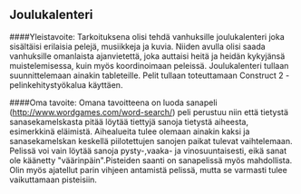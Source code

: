## Joulukalenteri

####Yleistavoite: 
Tarkoituksena olisi tehdä vanhuksille joulukalenteri joka sisältäisi erilaisia pelejä, musiikkeja ja kuvia. Niiden avulla olisi saada vanhuksille omanlaista ajanvietettä, joka auttaisi heitä ja heidän kykyjänsä muistelemisessa, kuin myös koordinoimaan peleissä. Joulukalenteri tullaan suunnittelemaan ainakin tableteille. Pelit tullaan toteuttamaan Construct 2 -pelinkehitystyökalua käyttäen.

####Oma tavoite:
Omana tavoitteena on luoda sanapeli (http://www.wordgames.com/word-search/) peli perustuu niin että tietystä sanasekamelskasta pitää löytää tiettyjä sanoja tietystä aiheesta, esimerkkinä eläimistä. Aihealueita tulee olemaan ainakin kaksi ja sanasekamelskan keskellä piilotettujen sanojen paikat tulevat vaihtelemaan. Pelissä voi vain löytää sanoja pysty-,vaaka- ja vinosuuntaisesti, eikä sanat ole käänetty "väärinpäin".Pisteiden saanti on sanapelissä myös mahdollista. Olin myös ajatellut parin vihjeen antamistä pelissä, mutta se varmasti tulee vaikuttamaan pisteisiin.
